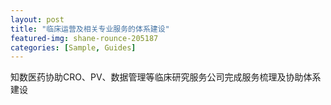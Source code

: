 ```yaml
---
layout: post
title: "临床运营及相关专业服务的体系建设"
featured-img: shane-rounce-205187
categories: [Sample, Guides]
---
```


知数医药协助CRO、PV、数据管理等临床研究服务公司完成服务梳理及协助体系建设
